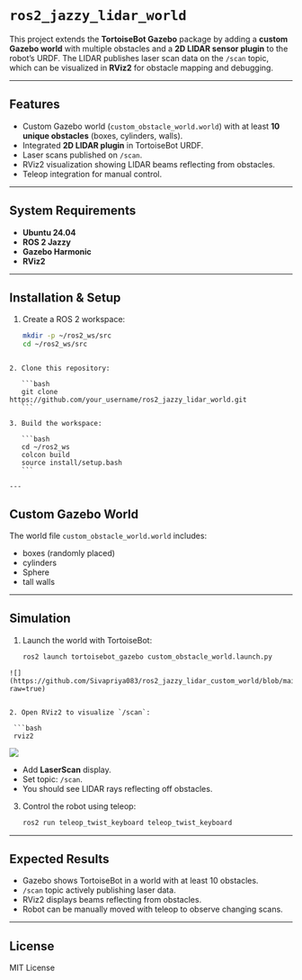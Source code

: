 # `ros2_jazzy_lidar_world`

This project extends the **TortoiseBot Gazebo** package by adding a **custom Gazebo world** with multiple obstacles and a **2D LIDAR sensor plugin** to the robot’s URDF. The LIDAR publishes laser scan data on the `/scan` topic, which can be visualized in **RViz2** for obstacle mapping and debugging.  

---

##  Features
- Custom Gazebo world (`custom_obstacle_world.world`) with at least **10 unique obstacles** (boxes, cylinders, walls).  
- Integrated **2D LIDAR plugin** in TortoiseBot URDF.  
- Laser scans published on `/scan`.  
- RViz2 visualization showing LIDAR beams reflecting from obstacles.  
- Teleop integration for manual control.  

---

##  System Requirements
- **Ubuntu 24.04**  
- **ROS 2 Jazzy**  
- **Gazebo Harmonic**  
- **RViz2**  

---

##  Installation & Setup

1. Create a ROS 2 workspace:
   ```bash
   mkdir -p ~/ros2_ws/src
   cd ~/ros2_ws/src
````

2. Clone this repository:

   ```bash
   git clone https://github.com/your_username/ros2_jazzy_lidar_world.git
   ```

3. Build the workspace:

   ```bash
   cd ~/ros2_ws
   colcon build
   source install/setup.bash
   ```

---
````
## Custom Gazebo World

The world file `custom_obstacle_world.world` includes:

* boxes (randomly placed)
* cylinders
* Sphere
* tall walls


---

##  Simulation

1. Launch the world with TortoiseBot:

   ```bash
   ros2 launch tortoisebot_gazebo custom_obstacle_world.launch.py
  ```
![](https://github.com/Sivapriya083/ros2_jazzy_lidar_custom_world/blob/main/ostacle_launch.png?raw=true)

 
2. Open RViz2 to visualize `/scan`:

   ```bash
   rviz2
   ```
 ![](https://github.com/Sivapriya083/ros2_jazzy_lidar_custom_world/blob/main/rviz2.png?raw=true)
 
   * Add **LaserScan** display.
   * Set topic: `/scan`.
   * You should see LIDAR rays reflecting off obstacles.

3. Control the robot using teleop:

   ```bash
   ros2 run teleop_twist_keyboard teleop_twist_keyboard
   ```


---

##  Expected Results

* Gazebo shows TortoiseBot in a world with at least 10 obstacles.
* `/scan` topic actively publishing laser data.
* RViz2 displays beams reflecting from obstacles.
* Robot can be manually moved with teleop to observe changing scans.

---

##  License

MIT License





```
